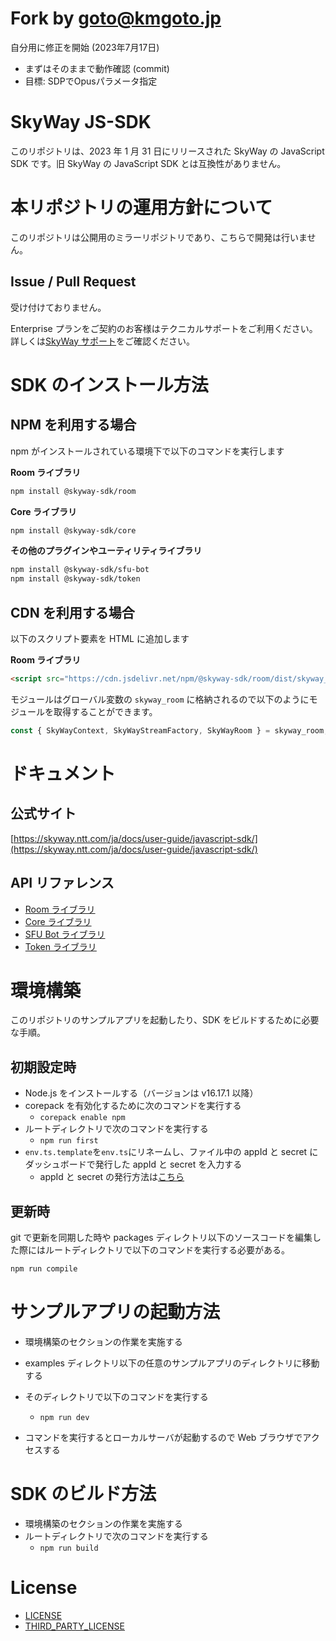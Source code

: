 # Fork by goto@kmgoto.jp

自分用に修正を開始 (2023年7月17日)

 - まずはそのままで動作確認 (commit)
 - 目標: SDPでOpusパラメータ指定

# SkyWay JS-SDK

このリポジトリは、2023 年 1 月 31 日にリリースされた SkyWay の JavaScript SDK です。旧 SkyWay の JavaScript SDK とは互換性がありません。

# 本リポジトリの運用方針について

このリポジトリは公開用のミラーリポジトリであり、こちらで開発は行いません。

## Issue / Pull Request

受け付けておりません。

Enterprise プランをご契約のお客様はテクニカルサポートをご利用ください。
詳しくは[SkyWay サポート](https://support.skyway.ntt.com/hc/ja)をご確認ください。

# SDK のインストール方法

## NPM を利用する場合

npm がインストールされている環境下で以下のコマンドを実行します

**Room ライブラリ**

```sh
npm install @skyway-sdk/room
```

**Core ライブラリ**

```sh
npm install @skyway-sdk/core
```

**その他のプラグインやユーティリティライブラリ**

```sh
npm install @skyway-sdk/sfu-bot
npm install @skyway-sdk/token
```

## CDN を利用する場合

以下のスクリプト要素を HTML に追加します

**Room ライブラリ**

```html
<script src="https://cdn.jsdelivr.net/npm/@skyway-sdk/room/dist/skyway_room-latest.js"></script>
```

モジュールはグローバル変数の `skyway_room` に格納されるので以下のようにモジュールを取得することができます。

```js
const { SkyWayContext, SkyWayStreamFactory, SkyWayRoom } = skyway_room;
```

# ドキュメント

## 公式サイト

[https://skyway.ntt.com/ja/docs/user-guide/javascript-sdk/](https://skyway.ntt.com/ja/docs/user-guide/javascript-sdk/)

## API リファレンス

- [Room ライブラリ](https://javascript-sdk.api-reference.skyway.ntt.com/room)
- [Core ライブラリ](https://javascript-sdk.api-reference.skyway.ntt.com/core)
- [SFU Bot ライブラリ](https://javascript-sdk.api-reference.skyway.ntt.com/sfu-bot)
- [Token ライブラリ](https://javascript-sdk.api-reference.skyway.ntt.com/token)

# 環境構築

このリポジトリのサンプルアプリを起動したり、SDK をビルドするために必要な手順。

## 初期設定時

- Node.js をインストールする（バージョンは v16.17.1 以降）
- corepack を有効化するために次のコマンドを実行する
  - `corepack enable npm`
- ルートディレクトリで次のコマンドを実行する
  - `npm run first`
- `env.ts.template`を`env.ts`にリネームし、ファイル中の appId と secret にダッシュボードで発行した appId と secret を入力する
  - appId と secret の発行方法は[こちら](https://skyway.ntt.com/ja/docs/user-guide/javascript-sdk/quickstart/#199)

## 更新時

git で更新を同期した時や packages ディレクトリ以下のソースコードを編集した際にはルートディレクトリで以下のコマンドを実行する必要がある。

```sh
npm run compile
```

# サンプルアプリの起動方法

- 環境構築のセクションの作業を実施する
- examples ディレクトリ以下の任意のサンプルアプリのディレクトリに移動する
- そのディレクトリで以下のコマンドを実行する

  - `npm run dev`

- コマンドを実行するとローカルサーバが起動するので Web ブラウザでアクセスする

# SDK のビルド方法

- 環境構築のセクションの作業を実施する
- ルートディレクトリで次のコマンドを実行する
  - `npm run build`

# License

- [LICENSE](/LICENSE)
- [THIRD_PARTY_LICENSE](/THIRD_PARTY_LICENSE)
